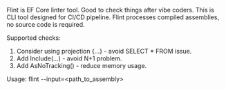 Flint is EF Core linter tool. Good to check things after vibe coders. 
This is CLI tool designed for CI/CD pipeline. Flint processes compiled assemblies, no source code is required.

Supported checks:
1. Consider using projection {...} - avoid SELECT * FROM issue.
2. Add Include(...) - avoid N+1 problem.
3. Add AsNoTracking() - reduce memory usage.

Usage: flint --input=<path_to_assembly>
